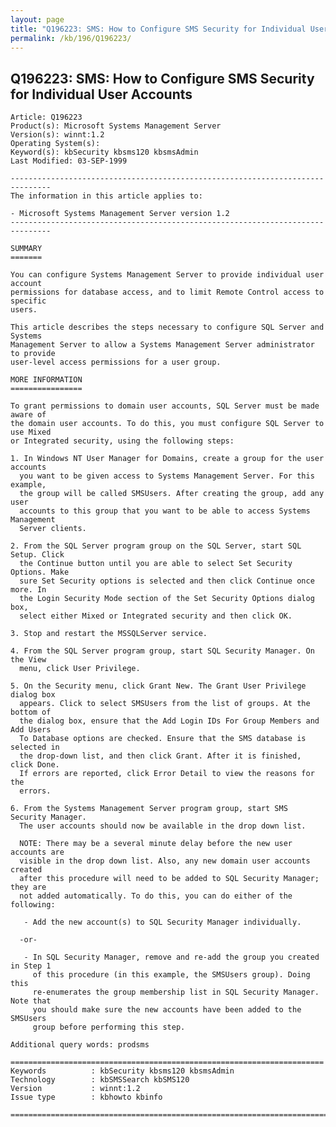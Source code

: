 ```yaml
---
layout: page
title: "Q196223: SMS: How to Configure SMS Security for Individual User Accounts"
permalink: /kb/196/Q196223/
---
```


## Q196223: SMS: How to Configure SMS Security for Individual User Accounts

	Article: Q196223
	Product(s): Microsoft Systems Management Server
	Version(s): winnt:1.2
	Operating System(s): 
	Keyword(s): kbSecurity kbsms120 kbsmsAdmin
	Last Modified: 03-SEP-1999
	
	-------------------------------------------------------------------------------
	The information in this article applies to:
	
	- Microsoft Systems Management Server version 1.2 
	-------------------------------------------------------------------------------
	
	SUMMARY
	=======
	
	You can configure Systems Management Server to provide individual user account
	permissions for database access, and to limit Remote Control access to specific
	users.
	
	This article describes the steps necessary to configure SQL Server and Systems
	Management Server to allow a Systems Management Server administrator to provide
	user-level access permissions for a user group.
	
	MORE INFORMATION
	================
	
	To grant permissions to domain user accounts, SQL Server must be made aware of
	the domain user accounts. To do this, you must configure SQL Server to use Mixed
	or Integrated security, using the following steps:
	
	1. In Windows NT User Manager for Domains, create a group for the user accounts
	  you want to be given access to Systems Management Server. For this example,
	  the group will be called SMSUsers. After creating the group, add any user
	  accounts to this group that you want to be able to access Systems Management
	  Server clients.
	
	2. From the SQL Server program group on the SQL Server, start SQL Setup. Click
	  the Continue button until you are able to select Set Security Options. Make
	  sure Set Security options is selected and then click Continue once more. In
	  the Login Security Mode section of the Set Security Options dialog box,
	  select either Mixed or Integrated security and then click OK.
	
	3. Stop and restart the MSSQLServer service.
	
	4. From the SQL Server program group, start SQL Security Manager. On the View
	  menu, click User Privilege.
	
	5. On the Security menu, click Grant New. The Grant User Privilege dialog box
	  appears. Click to select SMSUsers from the list of groups. At the bottom of
	  the dialog box, ensure that the Add Login IDs For Group Members and Add Users
	  To Database options are checked. Ensure that the SMS database is selected in
	  the drop-down list, and then click Grant. After it is finished, click Done.
	  If errors are reported, click Error Detail to view the reasons for the
	  errors.
	
	6. From the Systems Management Server program group, start SMS Security Manager.
	  The user accounts should now be available in the drop down list.
	
	  NOTE: There may be a several minute delay before the new user accounts are
	  visible in the drop down list. Also, any new domain user accounts created
	  after this procedure will need to be added to SQL Security Manager; they are
	  not added automatically. To do this, you can do either of the following:
	
	   - Add the new account(s) to SQL Security Manager individually.
	
	  -or-
	
	   - In SQL Security Manager, remove and re-add the group you created in Step 1
	     of this procedure (in this example, the SMSUsers group). Doing this
	     re-enumerates the group membership list in SQL Security Manager. Note that
	     you should make sure the new accounts have been added to the SMSUsers
	     group before performing this step.
	
	Additional query words: prodsms
	
	======================================================================
	Keywords          : kbSecurity kbsms120 kbsmsAdmin 
	Technology        : kbSMSSearch kbSMS120
	Version           : winnt:1.2
	Issue type        : kbhowto kbinfo
	
	=============================================================================
	
